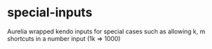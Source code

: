 # special-inputs
Aurelia wrapped kendo inputs for special cases such as allowing k, m shortcuts in a number input (1k => 1000)
